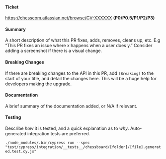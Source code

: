 #### Ticket
https://chesscom.atlassian.net/browse/CV-XXXXXX **(P0/P0.5/P1/P2/P3)**

#### Summary
A short description of what this PR fixes, adds, removes, cleans up, etc. E.g “This PR fixes an issue where x happens when a user does y.” Consider adding a screenshot if there is a visual change.

#### Breaking Changes
If there are breaking changes to the API in this PR, add `[Breaking]` to the start of your title, and detail the changes here. This will be a huge help for developers making the upgrade.

#### Documentation
A brief summary of the documentation added, or N/A if relevant.

#### Testing
Describe _how_ it is tested, and a quick explanation as to _why_. Auto-generated integration tests are preferred.

`./node_modules/.bin/cypress run --spec "test/cypress/integration/__tests__/chessboard/[folder]/[file].generated.test.cy.js"`